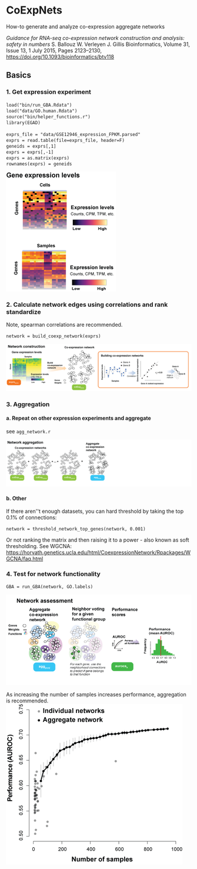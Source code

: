 # CoExpNets
How-to generate and analyze co-expression aggregate networks

_Guidance for RNA-seq co-expression network construction and analysis: safety in numbers_
S. Ballouz  W. Verleyen  J. Gillis
Bioinformatics, Volume 31, Issue 13, 1 July 2015, Pages 2123–2130,
https://doi.org/10.1093/bioinformatics/btv118


## Basics 
### 1. Get expression experiment 
``` 
load("bin/run_GBA.Rdata")
load("data/GO.human.Rdata")
source("bin/helper_functions.r")
library(EGAD)

exprs_file = "data/GSE12946_expression_FPKM.parsed"
exprs = read.table(file=exprs_file, header=F)
geneids = exprs[,1]
exprs = exprs[,-1]
exprs = as.matrix(exprs) 
rownames(exprs) = geneids
```
![summary](imgs/expression.png "exp")

### 2. Calculate network edges using correlations and rank standardize
Note, spearman correlations are recommended. 
``` 
network = build_coexp_network(exprs) 
```
![summary](imgs/schematic.png "schematic")

### 3. Aggregation  
#### a. Repeat on other expression experiments and aggregate 
see ```agg_network.r```

![summary](imgs/netagg.png "aggre")
  
#### b. Other 
If there aren''t enough datasets, you can hard threshold by taking the top 0.1% of connections:  
```
network = threshold_network_top_genes(network, 0.001)
```
Or not ranking the matrix and then raising it to a power - also known as soft thresholding. See WGCNA: https://horvath.genetics.ucla.edu/html/CoexpressionNetwork/Rpackages/WGCNA/faq.html


### 4. Test for network functionality 
``` 
GBA = run_GBA(network, GO.labels)
``` 
![perf1](imgs/assess.png "egad") 

As increasing the number of samples increases performance, aggregation is recommended. 
![perf2](imgs/coexpp.png "performance")

